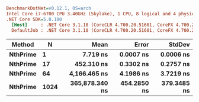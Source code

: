 ``` ini

BenchmarkDotNet=v0.12.1, OS=arch 
Intel Core i7-6700 CPU 3.40GHz (Skylake), 1 CPU, 8 logical and 4 physical cores
.NET Core SDK=5.0.100
  [Host]     : .NET Core 3.1.10 (CoreCLR 4.700.20.51601, CoreFX 4.700.20.51901), X64 RyuJIT
  DefaultJob : .NET Core 3.1.10 (CoreCLR 4.700.20.51601, CoreFX 4.700.20.51901), X64 RyuJIT


```
|   Method |    N |           Mean |       Error |      StdDev |
|--------- |----- |---------------:|------------:|------------:|
| **NthPrime** |    **1** |       **7.719 ns** |   **0.0007 ns** |   **0.0006 ns** |
| **NthPrime** |   **17** |     **452.310 ns** |   **0.3302 ns** |   **0.2757 ns** |
| **NthPrime** |   **64** |   **4,166.465 ns** |   **4.1986 ns** |   **3.7219 ns** |
| **NthPrime** | **1024** | **365,878.340 ns** | **454.2850 ns** | **379.3485 ns** |
